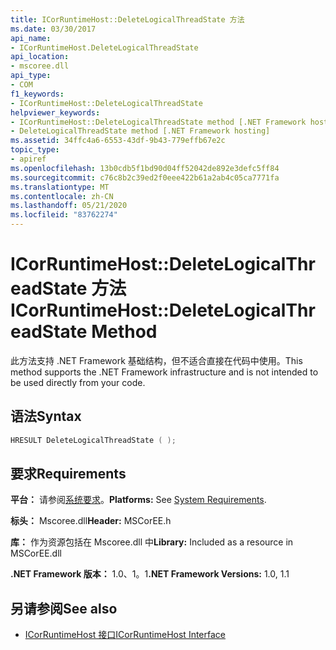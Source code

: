 ```yaml
---
title: ICorRuntimeHost::DeleteLogicalThreadState 方法
ms.date: 03/30/2017
api_name:
- ICorRuntimeHost.DeleteLogicalThreadState
api_location:
- mscoree.dll
api_type:
- COM
f1_keywords:
- ICorRuntimeHost::DeleteLogicalThreadState
helpviewer_keywords:
- ICorRuntimeHost::DeleteLogicalThreadState method [.NET Framework hosting]
- DeleteLogicalThreadState method [.NET Framework hosting]
ms.assetid: 34ffc4a6-6553-43df-9b43-779effb67e2c
topic_type:
- apiref
ms.openlocfilehash: 13b0cdb5f1bd90d04ff52042de892e3defc5ff84
ms.sourcegitcommit: c76c8b2c39ed2f0eee422b61a2ab4c05ca7771fa
ms.translationtype: MT
ms.contentlocale: zh-CN
ms.lasthandoff: 05/21/2020
ms.locfileid: "83762274"
---
```

# <a name="icorruntimehostdeletelogicalthreadstate-method"></a><span data-ttu-id="01b31-102">ICorRuntimeHost::DeleteLogicalThreadState 方法</span><span class="sxs-lookup"><span data-stu-id="01b31-102">ICorRuntimeHost::DeleteLogicalThreadState Method</span></span>
<span data-ttu-id="01b31-103">此方法支持 .NET Framework 基础结构，但不适合直接在代码中使用。</span><span class="sxs-lookup"><span data-stu-id="01b31-103">This method supports the .NET Framework infrastructure and is not intended to be used directly from your code.</span></span>  
  
## <a name="syntax"></a><span data-ttu-id="01b31-104">语法</span><span class="sxs-lookup"><span data-stu-id="01b31-104">Syntax</span></span>  
  
```cpp  
HRESULT DeleteLogicalThreadState ( );  
```  
  
## <a name="requirements"></a><span data-ttu-id="01b31-105">要求</span><span class="sxs-lookup"><span data-stu-id="01b31-105">Requirements</span></span>  
 <span data-ttu-id="01b31-106">**平台：** 请参阅[系统要求](../../get-started/system-requirements.md)。</span><span class="sxs-lookup"><span data-stu-id="01b31-106">**Platforms:** See [System Requirements](../../get-started/system-requirements.md).</span></span>  
  
 <span data-ttu-id="01b31-107">**标头：** Mscoree.dll</span><span class="sxs-lookup"><span data-stu-id="01b31-107">**Header:** MSCorEE.h</span></span>  
  
 <span data-ttu-id="01b31-108">**库：** 作为资源包括在 Mscoree.dll 中</span><span class="sxs-lookup"><span data-stu-id="01b31-108">**Library:** Included as a resource in MSCorEE.dll</span></span>  
  
 <span data-ttu-id="01b31-109">**.NET Framework 版本：** 1.0、1。1</span><span class="sxs-lookup"><span data-stu-id="01b31-109">**.NET Framework Versions:** 1.0, 1.1</span></span>  
  
## <a name="see-also"></a><span data-ttu-id="01b31-110">另请参阅</span><span class="sxs-lookup"><span data-stu-id="01b31-110">See also</span></span>

- [<span data-ttu-id="01b31-111">ICorRuntimeHost 接口</span><span class="sxs-lookup"><span data-stu-id="01b31-111">ICorRuntimeHost Interface</span></span>](icorruntimehost-interface.md)
